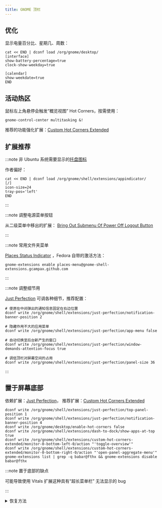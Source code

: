 ```yaml
---
title: GNOME 顶栏
---
```


## 优化

显示电量百分比、星期几、周数：

```shell
cat << END | dconf load /org/gnome/desktop/
[interface]
show-battery-percentage=true
clock-show-weekday=true

[calendar]
show-weekdate=true
END
```

## 活动热区

鼠标左上角悬停会触发“概览视图” Hot Corners，按需使用：

    gnome-control-center multitasking &!

推荐的功能强化扩展：[Custom Hot Corners Extended](https://extensions.gnome.org/extension/4167/custom-hot-corners-extended/)

## 扩展推荐

:::note 非 Ubuntu 系统需要显示的[托盘图标](https://extensions.gnome.org/extension/615/appindicator-support/)

作者偏好：

```shell
cat << END | dconf load /org/gnome/shell/extensions/appindicator/
[/]
icon-size=24
tray-pos='left'
END
```

:::

:::note 调整电源菜单按钮

从二级菜单中移出的扩展：
[Bring Out Submenu Of Power Off Logout Button](https://extensions.gnome.org/extension/2917/bring-out-submenu-of-power-offlogout-button/)

:::

:::note 常用文件夹菜单

[Places Status Indicator](https://extensions.gnome.org/extension/8/places-status-indicator/)
，Fedora 自带的激活方法：

    gnome-extensions enable places-menu@gnome-shell-extensions.gcampax.github.com

:::

:::note 调整细节用

[Just Perfection](https://extensions.gnome.org/extension/3843/just-perfection/)
可调各种细节，推荐配置：

```shell
# 使原在中间弹出的通知信息固定在右边位置
dconf write /org/gnome/shell/extensions/just-perfection/notification-banner-position 2

# 隐藏作用不大的应用菜单
dconf write /org/gnome/shell/extensions/just-perfection/app-menu false

# 自动切换至后台新产生的窗口
dconf write /org/gnome/shell/extensions/just-perfection/window-demands-attention-focus true

# 调低顶栏对屏幕空间的占用
dconf write /org/gnome/shell/extensions/just-perfection/panel-size 36
```

:::

## 置于屏幕底部

依赖扩展：[Just Perfection](https://extensions.gnome.org/extension/3843/just-perfection/)，
推荐扩展：[Custom Hot Corners Extended](https://extensions.gnome.org/extension/4167/custom-hot-corners-extended/)

```shell
dconf write /org/gnome/shell/extensions/just-perfection/top-panel-position 1
dconf write /org/gnome/shell/extensions/just-perfection/notification-banner-position 4
dconf write /org/gnome/desktop/enable-hot-corners false
dconf write /org/gnome/shell/extensions/dash-to-dock/show-apps-at-top true
dconf write /org/gnome/shell/extensions/custom-hot-corners-extended/monitor-0-bottom-left-0/action "'toggle-overview'"
dconf write /org/gnome/shell/extensions/custom-hot-corners-extended/monitor-0-bottom-right-0/action "'open-panel-aggregate-menu'"
gnome-extensions list | grep -q babar@fthx && gnome-extensions disable babar@fthx
```

:::note 置于底部的缺点

可能导致使用 Vitals 扩展这种具有“超长菜单栏” 无法显示的 bug

:::

 <details className="let-details-to-gray">
<summary>恢复方法</summary>

```shell
dconf write /org/gnome/shell/extensions/just-perfection/top-panel-position 0
dconf write /org/gnome/shell/extensions/just-perfection/notification-banner-position 2
dconf reset /org/gnome/shell/extensions/dash-to-dock/show-apps-at-top
dconf reset /org/gnome/shell/extensions/custom-hot-corners-extended/monitor-0-bottom-left-0/action
dconf reset /org/gnome/shell/extensions/custom-hot-corners-extended/monitor-0-bottom-right-0/action
dconf reset /org/gnome/shell/extensions/custom-hot-corners-extended/monitor-0-top-left-0/action
gnome-extensions list | grep -q babar@fthx && gnome-extensions enable babar@fthx
```

</details>

<!--
### 隐藏标题栏

支持部分应用的 [Pixel Saver](https://extensions.gnome.org/extension/723/pixel-saver/) 扩展，
前置依赖：

    sudo dnf in -y xprop
-->


<!--
### gtk-title-bar

https://extensions.gnome.org/extension/1732/gtk-title-bar/
-->
